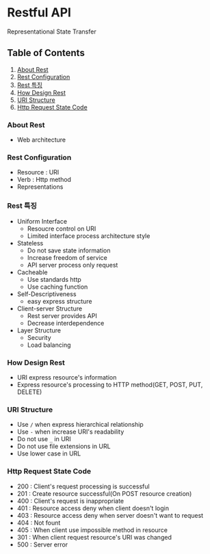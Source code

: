 # Restful API
Representational State Transfer


## Table of Contents

1. [About Rest](#About-Rest)
1. [Rest Configuration](#Rest-Configuration)
1. [Rest 특징](#Rest-특징)
1. [How Design Rest](#How-Design-Rest)
1. [URI Structure](#URI-Structure)
1. [Http Request State Code](#Http-Request-State-Code)


### About Rest

- Web architecture


### Rest Configuration

- Resource : URI
- Verb : Http method
- Representations


### Rest 특징

- Uniform Interface
    - Resoucre control on URI
    - Limited interface process architecture style
- Stateless
    - Do not save state information
    - Increase freedom of service
    - API server process only request
- Cacheable
    - Use standards http
    - Use caching function
- Self-Descriptiveness
    - easy express structure
- Client-server Structure
    - Rest server provides API
    - Decrease interdependence
- Layer Structure
    - Security
    - Load balancing


### How Design Rest

- URI express resource's information
- Express resource's processing to HTTP method(GET, POST, PUT, DELETE)


### URI Structure

- Use `/` when express hierarchical relationship
- Use `-` when increase URI's readability
- Do not use `_` in URI
- Do not use file extensions in URL
- Use lower case in URL


### Http Request State Code

- 200 : Client's request processing is successful
- 201 : Create resource successful(On POST resource creation)
- 400 : Client's request is inappropriate
- 401 : Resource access deny when client doesn't login
- 403 : Resource access deny when server doesn't want to request
- 404 : Not fount
- 405 : When client use impossible method in resource
- 301 : When client request resource's URI was changed
- 500 : Server error
